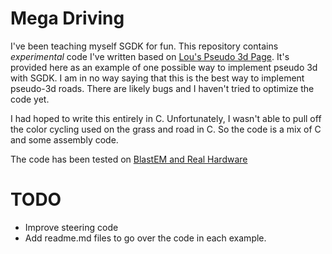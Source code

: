 # Mega Driving

I've been teaching myself SGDK for fun.  This repository contains *experimental* code I've 
written based on [Lou's Pseudo 3d Page](http://www.extentofthejam.com/pseudo/).  It's 
provided here as an example of one possible way to implement pseudo 3d with SGDK.  I am in 
no way saying that this is the best way to implement pseudo-3d roads.  There are likely 
bugs and I haven't tried to optimize the code yet.


I had hoped to write this entirely in C.  Unfortunately, I wasn't able to pull off the color 
cycling used on the grass and road in C.  So the code is a mix of C and some assembly code.

The code has been tested on [BlastEM and Real Hardware](https://youtu.be/p99XATFhSpo)

# TODO
* Improve steering code
* Add readme.md files to go over the code in each example.
